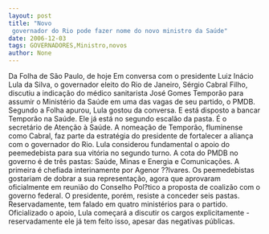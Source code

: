 ```yaml
---
layout: post
title: "Novo
 governador do Rio pode fazer nome do novo ministro da Saúde"
date: 2006-12-03
tags: GOVERNADORES,Ministro,novos
author: None
---
```

Da Folha de São Paulo, de hoje
Em conversa com o presidente Luiz Inácio Lula da Silva, o governador eleito do Rio de Janeiro, Sérgio Cabral Filho, discutiu a indicação do médico sanitarista José Gomes Temporão para assumir o Ministério da Saúde em uma das vagas de seu partido, o PMDB.
Segundo a Folha apurou, Lula gostou da conversa. E está disposto a bancar Temporão na Saúde. Ele já está no segundo escalão da pasta. É o secretário de Atenção à Saúde.
A nomeação de Temporão, fluminense como Cabral, faz parte da estratégia do presidente de fortalecer a aliança com o governador do Rio. Lula considerou fundamental o apoio do peemedebista para sua vitória no segundo turno.
A cota do PMDB no governo é de três pastas: Saúde, Minas e Energia e Comunicações. A primeira é chefiada interinamente por Agenor ??lvares. Os peemedebistas gostariam de dobrar a sua representação, agora que aprovaram oficialmente em reunião do Conselho Pol?tico a proposta de coalizão com o governo federal.
O presidente, porém, resiste a conceder seis pastas. Reservadamente, tem falado em quatro ministérios para o partido. Oficializado o apoio, Lula começará a discutir os cargos explicitamente -reservadamente ele já tem feito isso, apesar das negativas públicas. 